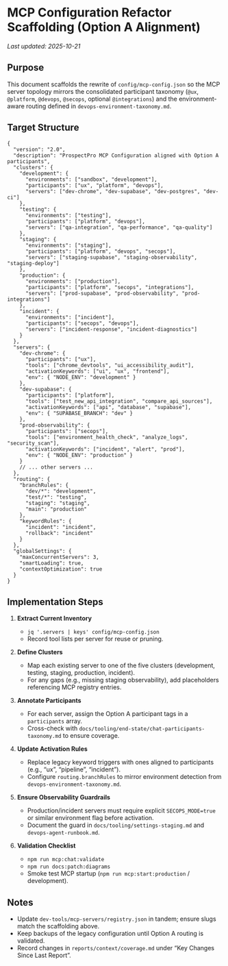 # MCP Configuration Refactor Scaffolding (Option A Alignment)

_Last updated: 2025-10-21_

## Purpose

This document scaffolds the rewrite of `config/mcp-config.json` so the MCP server topology mirrors the consolidated participant taxonomy (`@ux`, `@platform`, `@devops`, `@secops`, optional `@integrations`) and the environment-aware routing defined in `devops-environment-taxonomy.md`.

## Target Structure

```jsonc
{
  "version": "2.0",
  "description": "ProspectPro MCP Configuration aligned with Option A participants",
  "clusters": {
    "development": {
      "environments": ["sandbox", "development"],
      "participants": ["ux", "platform", "devops"],
      "servers": ["dev-chrome", "dev-supabase", "dev-postgres", "dev-ci"]
    },
    "testing": {
      "environments": ["testing"],
      "participants": ["platform", "devops"],
      "servers": ["qa-integration", "qa-performance", "qa-quality"]
    },
    "staging": {
      "environments": ["staging"],
      "participants": ["platform", "devops", "secops"],
      "servers": ["staging-supabase", "staging-observability", "staging-deploy"]
    },
    "production": {
      "environments": ["production"],
      "participants": ["platform", "secops", "integrations"],
      "servers": ["prod-supabase", "prod-observability", "prod-integrations"]
    },
    "incident": {
      "environments": ["incident"],
      "participants": ["secops", "devops"],
      "servers": ["incident-response", "incident-diagnostics"]
    }
  },
  "servers": {
    "dev-chrome": {
      "participants": ["ux"],
      "tools": ["chrome_devtools", "ui_accessibility_audit"],
      "activationKeywords": ["ui", "ux", "frontend"],
      "env": { "NODE_ENV": "development" }
    },
    "dev-supabase": {
      "participants": ["platform"],
      "tools": ["test_new_api_integration", "compare_api_sources"],
      "activationKeywords": ["api", "database", "supabase"],
      "env": { "SUPABASE_BRANCH": "dev" }
    },
    "prod-observability": {
      "participants": ["secops"],
      "tools": ["environment_health_check", "analyze_logs", "security_scan"],
      "activationKeywords": ["incident", "alert", "prod"],
      "env": { "NODE_ENV": "production" }
    }
    // ... other servers ...
  },
  "routing": {
    "branchRules": {
      "dev/*": "development",
      "test/*": "testing",
      "staging": "staging",
      "main": "production"
    },
    "keywordRules": {
      "incident": "incident",
      "rollback": "incident"
    }
  },
  "globalSettings": {
    "maxConcurrentServers": 3,
    "smartLoading": true,
    "contextOptimization": true
  }
}
```

## Implementation Steps

1. **Extract Current Inventory**

   - `jq '.servers | keys' config/mcp-config.json`
   - Record tool lists per server for reuse or pruning.

2. **Define Clusters**

   - Map each existing server to one of the five clusters (development, testing, staging, production, incident).
   - For any gaps (e.g., missing staging observability), add placeholders referencing MCP registry entries.

3. **Annotate Participants**

   - For each server, assign the Option A participant tags in a `participants` array.
   - Cross-check with `docs/tooling/end-state/chat-participants-taxonomy.md` to ensure coverage.

4. **Update Activation Rules**

   - Replace legacy keyword triggers with ones aligned to participants (e.g., “ux”, “pipeline”, “incident”).
   - Configure `routing.branchRules` to mirror environment detection from `devops-environment-taxonomy.md`.

5. **Ensure Observability Guardrails**

   - Production/incident servers must require explicit `SECOPS_MODE=true` or similar environment flag before activation.
   - Document the guard in `docs/tooling/settings-staging.md` and `devops-agent-runbook.md`.

6. **Validation Checklist**
   - `npm run mcp:chat:validate`
   - `npm run docs:patch:diagrams`
   - Smoke test MCP startup (`npm run mcp:start:production` / development).

## Notes

- Update `dev-tools/mcp-servers/registry.json` in tandem; ensure slugs match the scaffolding above.
- Keep backups of the legacy configuration until Option A routing is validated.
- Record changes in `reports/context/coverage.md` under “Key Changes Since Last Report”.
